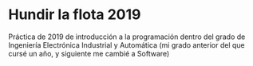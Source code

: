 # Hundir la flota 2019
Práctica de 2019 de introducción a la programación dentro del grado de Ingeniería Electrónica Industrial y Automática (mi grado anterior del que cursé un año, y siguiente me cambié a Software)
